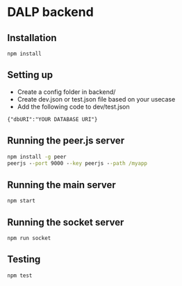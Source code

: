 # DALP backend 
## Installation

`npm install`

## Setting up

- Create a config folder in backend/
- Create dev.json or test.json file based on your usecase
- Add the following code to dev/test.json

`{"dbURI":"YOUR DATABASE URI"}`

## Running the peer.js server
```cmd
npm install -g peer
peerjs --port 9000 --key peerjs --path /myapp
```

## Running the main server

`npm start`

## Running the socket server

`npm run socket`

## Testing

`npm test`

